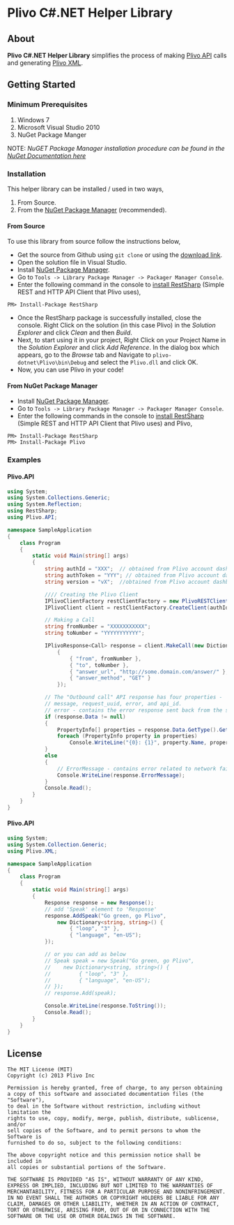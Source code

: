 Plivo C#.NET Helper Library
===========================

## About

__Plivo C#.NET Helper Library__ simplifies the process of making [Plivo API](http://plivo.com/docs/api/) calls and generating [Plivo XML](http://plivo.com/docs/xml/).

## Getting Started

### Minimum Prerequisites

1. Windows 7
2. Microsoft Visual Studio 2010
3. NuGet Package Manger

NOTE: _NuGET Package Manager installation procedure can be found in the [NuGet Documentation here](http://docs.nuget.org/docs/start-here/installing-nuget)_

### Installation

This helper library can be installed / used in two ways,

1. From Source.
2. From the [NuGet Package Manager](http://visualstudiogallery.msdn.microsoft.com/27077b70-9dad-4c64-adcf-c7cf6bc9970c) (recommended).

#### From Source

To use this library from source follow the instructions below, 

+ Get the source from Github using `git clone` or using the [download link](https://github.com/plivo/plivo-dotnet/archive/master.zip).
+ Open the solution file in Visual Studio.
+ Install [NuGet Package Manager](http://docs.nuget.org/docs/start-here/installing-nuget).
+ Go to `Tools -> Library Package Manager -> Packager Manager Console`.
+ Enter the following command in the console to [install RestSharp](https://www.nuget.org/packages/RestSharp) (Simple REST and HTTP API Client that Plivo uses),  
```
PM> Install-Package RestSharp
```
+ Once the RestSharp package is successfully installed, close the console. Right Click on the solution (in this case Plivo) in the _Solution Explorer_ and click _Clean_ and then _Build_.
+ Next, to start using it in your project, Right Click on your Project Name in the _Solution Explorer_ and click _Add Reference_. In the dialog box which appears, go to the _Browse_ tab and Navigate to `plivo-dotnet\Plivo\bin\Debug` and select the `Plivo.dll` and click OK.
+ Now, you can use Plivo in your code! 

#### From NuGet Package Manager

+ Install [NuGet Package Manager](http://docs.nuget.org/docs/start-here/installing-nuget).
+ Go to `Tools -> Library Package Manager -> Packager Manager Console`.
+ Enter the following commands in the console to [install RestSharp](https://www.nuget.org/packages/RestSharp) (Simple REST and HTTP API Client that Plivo uses) and Plivo,  

```
PM> Install-Package RestSharp  
PM> Install-Package Plivo
```

### Examples

#### Plivo.API

```C#
using System;
using System.Collections.Generic;
using System.Reflection;
using RestSharp;
using Plivo.API;

namespace SampleApplication
{
    class Program
    {
        static void Main(string[] args)
        {
            string authId = "XXX";  // obtained from Plivo account dashboard
            string authToken = "YYY"; // obtained from Plivo account dashboard
            string version = "vX";  //obtained from Plivo account dashboard

            //// Creating the Plivo Client
            IPlivoClientFactory restClientFactory = new PlivoRESTClientFactory();
            IPlivoClient client = restClientFactory.CreateClient(authId, authToken, version);

            // Making a Call
            string fromNumber = "XXXXXXXXXXX";
            string toNumber = "YYYYYYYYYYY";

            IPlivoResponse<Call> response = client.MakeCall(new Dictionary<string, string>()
                {
                    { "from", fromNumber },
                    { "to", toNumber }, 
                    { "answer_url", "http://some.domain.com/answer/" }, 
                    { "answer_method", "GET" }
                });

            // The "Outbound call" API response has four properties -
            // message, request_uuid, error, and api_id.
            // error - contains the error response sent back from the server.
            if (response.Data != null)
            {
                PropertyInfo[] properties = response.Data.GetType().GetProperties();
                foreach (PropertyInfo property in properties)
                    Console.WriteLine("{0}: {1}", property.Name, property.GetValue(response.Data, null));
            }
            else
            {
                // ErrorMessage - contains error related to network failure.
                Console.WriteLine(response.ErrorMessage);
            }
            Console.Read();
        }
    }
}
```

#### Plivo.API

```C#
using System;
using System.Collection.Generic;
using Plivo.XML;

namespace SampleApplication
{
    class Program
    {
        static void Main(string[] args)
        {
            Response response = new Response();
            // add 'Speak' element to 'Response'
            response.AddSpeak("Go green, go Plivo", 
                new Dictionary<string, string>() {
                    { "loop", "3" },
                    { "language", "en-US");
            });

            // or you can add as below
            // Speak speak = new Speak("Go green, go Plivo", 
            //    new Dictionary<string, string>() {
            //         { "loop", "3" },
            //         { "language", "en-US");
            // });
            // response.Add(speak);

            Console.WriteLine(response.ToString());
            Console.Read();
        }
    }
}
```

## License

```
The MIT License (MIT)
Copyright (c) 2013 Plivo Inc

Permission is hereby granted, free of charge, to any person obtaining
a copy of this software and associated documentation files (the "Software"), 
to deal in the Software without restriction, including without limitation the 
rights to use, copy, modify, merge, publish, distribute, sublicense, and/or 
sell copies of the Software, and to permit persons to whom the Software is 
furnished to do so, subject to the following conditions:

The above copyright notice and this permission notice shall be included in 
all copies or substantial portions of the Software.

THE SOFTWARE IS PROVIDED "AS IS", WITHOUT WARRANTY OF ANY KIND, 
EXPRESS OR IMPLIED, INCLUDING BUT NOT LIMITED TO THE WARRANTIES OF 
MERCHANTABILITY, FITNESS FOR A PARTICULAR PURPOSE AND NONINFRINGEMENT. 
IN NO EVENT SHALL THE AUTHORS OR COPYRIGHT HOLDERS BE LIABLE FOR ANY 
CLAIM, DAMAGES OR OTHER LIABILITY, WHETHER IN AN ACTION OF CONTRACT, 
TORT OR OTHERWISE, ARISING FROM, OUT OF OR IN CONNECTION WITH THE 
SOFTWARE OR THE USE OR OTHER DEALINGS IN THE SOFTWARE.

```
